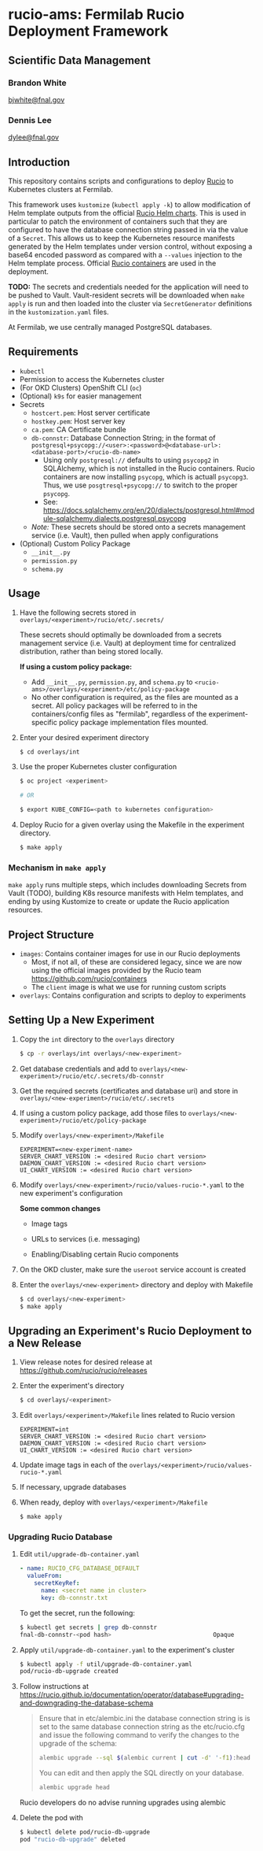 
# rucio-ams: Fermilab Rucio Deployment Framework

## Scientific Data Management

### Brandon White

<bjwhite@fnal.gov>

### Dennis Lee

<dylee@fnal.gov>

## Introduction

This repository contains scripts and configurations to deploy [Rucio](https://rucio.cern.ch) to Kubernetes clusters at Fermilab.

This framework uses `kustomize` (`kubectl apply -k`) to allow modification of Helm template outputs from the official [Rucio Helm charts](https://github.com/rucio/helm-charts). This is used in particular to patch the environment of containers such that they are configured to have the database connection string passed in via the value of a `Secret`. This allows us to keep the Kubernetes resource manifests generated by the Helm templates under version control, without exposing a base64 encoded password as compared with a `--values` injection to the Helm template process. Official [Rucio containers](https://github.com/rucio/containers) are used in the deployment.

**TODO:** The secrets and credentials needed for the application will need to be pushed to Vault. Vault-resident secrets will be downloaded when `make apply` is run and then loaded into the cluster via `SecretGenerator` definitions in the `kustomization.yaml` files.

At Fermilab, we use centrally managed PostgreSQL databases.

## Requirements

* `kubectl`
* Permission to access the Kubernetes cluster
* (For OKD Clusters) OpenShift CLI (`oc`)
* (Optional) `k9s` for easier management
* Secrets
  * `hostcert.pem`: Host server certificate
  * `hostkey.pem`: Host server key
  * `ca.pem`: CA Certificate bundle
  * `db-connstr`: Database Connection String; in the format of `postgresql+psycopg://<user>:<password>@<database-url>:<database-port>/<rucio-db-name>`
    * Using only `postgresql://` defaults to using `psycopg2` in SQLAlchemy, which is not installed in the Rucio containers. Rucio containers are now installing `psycopg`, which is actuall `psycopg3`. Thus, we use `posgtresql+psycopg://` to switch to the proper `psycopg`.
    * See: https://docs.sqlalchemy.org/en/20/dialects/postgresql.html#module-sqlalchemy.dialects.postgresql.psycopg
  * *Note:* These secrets should be stored onto a secrets management service (i.e. Vault), then pulled when apply configurations
* (Optional) Custom Policy Package
  * `__init__.py`
  * `permission.py`
  * `schema.py`

## Usage

1. Have the following secrets stored in `overlays/<experiment>/rucio/etc/.secrets/`

    These secrets should optimally be downloaded from a secrets management service (i.e. Vault) at deployment time for centralized distribution, rather than being stored locally.

    **If using a custom policy package:**
    * Add `__init__.py`, `permission.py`, and `schema.py` to
`<rucio-ams>/overlays/<experiment>/etc/policy-package`
    * No other configuration is required, as the files are mounted as a secret. All policy packages will be referred to in the containers/config files as "fermilab", regardless of the experiment-specific policy package implementation files mounted.

2. Enter your desired experiment directory

    ```bash
    $ cd overlays/int
    ```

3. Use the proper Kubernetes cluster configuration

    ```bash
    $ oc project <experiment>

    # OR

    $ export KUBE_CONFIG=<path to kubernetes configuration>
    ```

4. Deploy Rucio for a given overlay using the Makefile in the experiment directory.

    ```bash
    $ make apply
    ```

### Mechanism in `make apply`

`make apply` runs multiple steps, which includes downloading Secrets from Vault (TODO), building K8s resource manifests with Helm templates, and ending by using Kustomize to create or update the Rucio application resources.

## Project Structure

* `images`: Contains container images for use in our Rucio deployments
  * Most, if not all, of these are considered legacy, since we are now using the official images provided by the Rucio team <https://github.com/rucio/containers>
  * The `client` image is what we use for running custom scripts
* `overlays`: Contains configuration and scripts to deploy to experiments

## Setting Up a New Experiment

1. Copy the `int` directory to the `overlays` directory

    ```bash
    $ cp -r overlays/int overlays/<new-experiment>
    ```

2. Get database credentials and add to `overlays/<new-experiment>/rucio/etc/.secrets/db-connstr`

3. Get the required secrets (certificates and database uri) and store in `overlays/<new-experiment>/rucio/etc/.secrets`

4. If using a custom policy package, add those files to `overlays/<new-experiment>/rucio/etc/policy-package`

5. Modify `overlays/<new-experiment>/Makefile`

    ```make
    EXPERIMENT=<new-experiment-name>
    SERVER_CHART_VERSION := <desired Rucio chart version>
    DAEMON_CHART_VERSION := <desired Rucio chart version>
    UI_CHART_VERSION := <desired Rucio chart version>
    ```

6. Modify `overlays/<new-experiment>/rucio/values-rucio-*.yaml` to the new experiment's configuration

    **Some common changes**

    * Image tags

    * URLs to services (i.e. messaging)

    * Enabling/Disabling certain Rucio components

7. On the OKD cluster, make sure the `useroot` service account is created

8. Enter the `overlays/<new-experiment>` directory and deploy with Makefile

    ```bash
    $ cd overlays/<new-experiment>
    $ make apply
    ```

## Upgrading an Experiment's Rucio Deployment to a New Release

1. View release notes for desired release at <https://github.com/rucio/rucio/releases>

2. Enter the experiment's directory

    ```bash
    $ cd overlays/<experiment>
    ```

3. Edit `overlays/<experiment>/Makefile` lines related to Rucio version

    ```make
    EXPERIMENT=int
    SERVER_CHART_VERSION := <desired Rucio chart version>
    DAEMON_CHART_VERSION := <desired Rucio chart version>
    UI_CHART_VERSION := <desired Rucio chart version>
    ```

4. Update image tags in each of the `overlays/<experiment>/rucio/values-rucio-*.yaml`

5. If necessary, upgrade databases

6. When ready, deploy with `overlays/<experiment>/Makefile`

    ```bash
    $ make apply
    ```

### Upgrading Rucio Database

1. Edit `util/upgrade-db-container.yaml`

    ```yaml
    - name: RUCIO_CFG_DATABASE_DEFAULT
      valueFrom:
        secretKeyRef:
          name: <secret name in cluster>
          key: db-connstr.txt
    ```

    To get the secret, run the following:

    ```bash
    $ kubectl get secrets | grep db-connstr
    fnal-db-connstr-<pod hash>                             Opaque                                1      16d
    ```

2. Apply `util/upgrade-db-container.yaml` to the experiment's cluster

    ```bash
    $ kubectl apply -f util/upgrade-db-container.yaml
    pod/rucio-db-upgrade created
    ```

3. Follow instructions at <https://rucio.github.io/documentation/operator/database#upgrading-and-downgrading-the-database-schema>

    > Ensure that in etc/alembic.ini the database connection string is is set to the same database connection string as the etc/rucio.cfg and issue the following command to verify the changes to the upgrade of the schema:
    >
    > ```bash
    > alembic upgrade --sql $(alembic current | cut -d' '-f1):head
    > ```
    >
    > You can edit and then apply the SQL directly on your database.
    >
    > ```bash
    > alembic upgrade head
    > ```

    Rucio developers do no advise running upgrades using alembic

4. Delete the pod with

    ```bash
    $ kubectl delete pod/rucio-db-upgrade
    pod "rucio-db-upgrade" deleted
    ```
